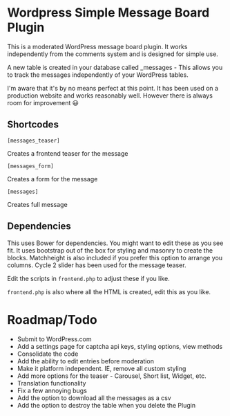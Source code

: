 # Wordpress Simple Message Board Plugin

This is a moderated WordPress message board plugin. It works independently from the comments system and is designed for simple use.

A new table is created in your database called _messages - This allows you to track the messages independently of your WordPress tables.

I'm aware that it's by no means perfect at this point. It has been used on a production website and works reasonably well. However there is always room for improvement :smiley:

## Shortcodes

``` [messages_teaser] ```

Creates a frontend teaser for the message

``` [messages_form] ```

Creates a form for the message

``` [messages] ```

Creates full message

## Dependencies

This uses Bower for dependencies. You might want to edit these as you see fit. It uses bootstrap out of the box for styling and masonry to create the blocks. Matchheight is also included if you prefer this option to arrange you columns. Cycle 2 slider has been used for the message teaser.

Edit the scripts in ``` frontend.php ``` to adjust these if you like.

``` frontend.php ``` is also where all the HTML is created, edit this as you like.

# Roadmap/Todo

* Submit to WordPress.com
* Add a settings page for captcha api keys, styling options, view methods
* Consolidate the code
* Add the ability to edit entries before moderation
* Make it platform independent. IE, remove all custom styling
* Add more options for the teaser - Carousel, Short list, Widget, etc.
* Translation functionality
* Fix a few annoying bugs
* Add the option to download all the messages as a csv
* Add the option to destroy the table when you delete the Plugin

